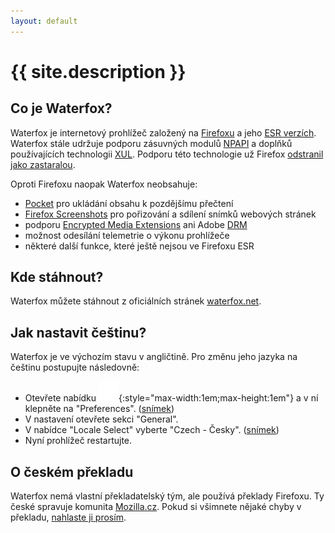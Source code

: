 ```yaml
---
layout: default
---
```


# {{ site.description }}

## Co je Waterfox?
Waterfox je internetový prohlížeč založený na [Firefoxu](https://www.firefox.cz/) a jeho [ESR verzích](https://www.mozilla.org/firefox/organizations/). Waterfox stále udržuje podporu zásuvných modulů [NPAPI](https://cs.wikipedia.org/wiki/Netscape_Plugin_Application_Programming_Interface) a doplňků používajících technologii [XUL](https://cs.wikipedia.org/wiki/XUL). Podporu této technologie už Firefox [odstranil jako zastaralou](https://support.mozilla.org/cs/kb/modernizace-technologie-pro-tvorbu-doplnku-pro-fir).

Oproti Firefoxu naopak Waterfox neobsahuje:
- [Pocket](https://support.mozilla.org/cs/kb/ulozeni-webovych-stranek-na-pozdeji-pomoci-sluzby-) pro ukládání obsahu k pozdějšímu přečtení
- [Firefox Screenshots](https://support.mozilla.org/cs/kb/firefox-screenshots) pro pořizování a sdílení snímků webových stránek
- podporu [Encrypted Media Extensions](https://cs.wikipedia.org/wiki/Encrypted_Media_Extensions) ani Adobe [DRM](https://cs.wikipedia.org/wiki/Digital_rights_management)
- možnost odesílání telemetrie o výkonu prohlížeče
- některé další funkce, které ještě nejsou ve Firefoxu ESR

## Kde stáhnout?
Waterfox můžete stáhnout z oficiálních stránek [waterfox.net](https://www.waterfox.net/releases/).

## Jak nastavit češtinu?
Waterfox je ve výchozím stavu v angličtině. Pro změnu jeho jazyka na češtinu postupujte následovně:
- Otevřete nabídku ![Nabídka Waterfoxu](/assets/img/waterfox-menu.svg){:style="max-width:1em;max-height:1em"} a v ní klepněte na "Preferences". ([snímek](/assets/img/waterfox-preferences.png))
- V nastavení otevřete sekci "General".
- V nabídce "Locale Select" vyberte "Czech - Česky". ([snímek](/assets/img/waterfox-preferences-general-locale-select.png))
- Nyní prohlížeč restartujte.

## O českém překladu
Waterfox nemá vlastní překladatelský tým, ale používá překlady Firefoxu. Ty české spravuje komunita [Mozilla.cz](https://www.mozilla.cz/zapojte-se/). Pokud si všimnete nějaké chyby v překladu, [nahlaste ji prosím](https://pontoon.mozilla.org/cs/info/).
